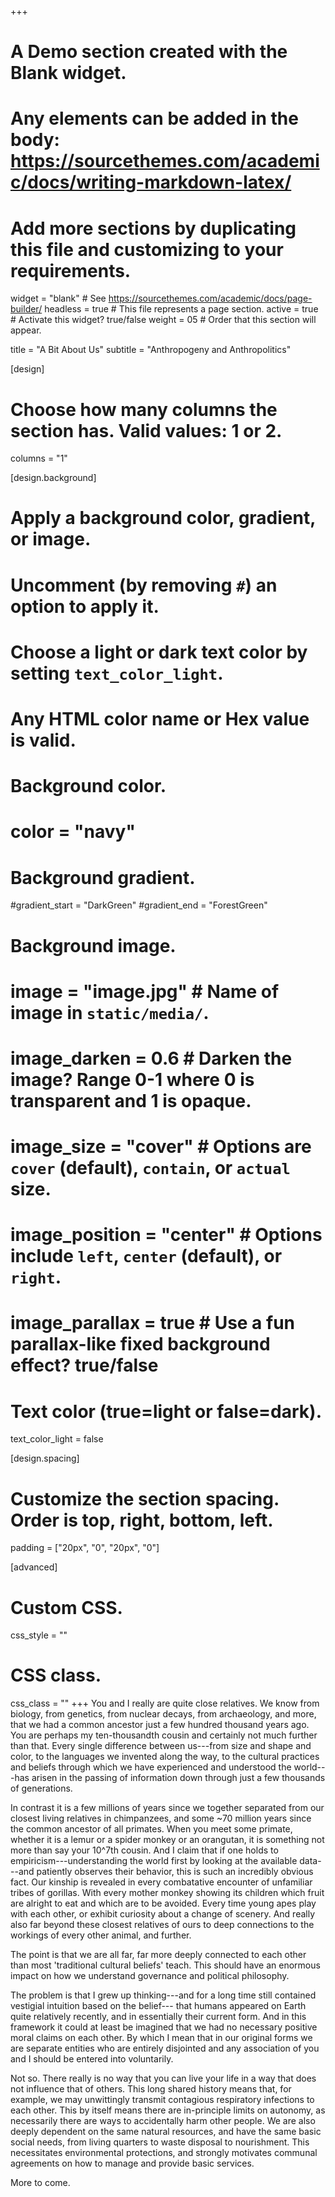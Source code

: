 +++
# A Demo section created with the Blank widget.
# Any elements can be added in the body: https://sourcethemes.com/academic/docs/writing-markdown-latex/
# Add more sections by duplicating this file and customizing to your requirements.

widget = "blank"  # See https://sourcethemes.com/academic/docs/page-builder/
headless = true  # This file represents a page section.
active = true  # Activate this widget? true/false
weight = 05  # Order that this section will appear.

title = "A Bit About Us"
subtitle = "Anthropogeny and Anthropolitics"

[design]
  # Choose how many columns the section has. Valid values: 1 or 2.
  columns = "1"

[design.background]
  # Apply a background color, gradient, or image.
  #   Uncomment (by removing `#`) an option to apply it.
  #   Choose a light or dark text color by setting `text_color_light`.
  #   Any HTML color name or Hex value is valid.

  # Background color.
  # color = "navy"

  # Background gradient.
  #gradient_start = "DarkGreen"
  #gradient_end = "ForestGreen"

  # Background image.
  # image = "image.jpg"  # Name of image in `static/media/`.
  # image_darken = 0.6  # Darken the image? Range 0-1 where 0 is transparent and 1 is opaque.
  # image_size = "cover"  #  Options are `cover` (default), `contain`, or `actual` size.
  # image_position = "center"  # Options include `left`, `center` (default), or `right`.
  # image_parallax = true  # Use a fun parallax-like fixed background effect? true/false

  # Text color (true=light or false=dark).
  text_color_light = false

[design.spacing]
  # Customize the section spacing. Order is top, right, bottom, left.
  padding = ["20px", "0", "20px", "0"]

[advanced]
 # Custom CSS.
 css_style = ""

 # CSS class. 
 css_class = ""
+++
You and I really are quite close relatives. 
We know from biology, from genetics, from nuclear decays, from archaeology, and more, that we had a common ancestor just a few hundred thousand years ago. 
You are perhaps my ten-thousandth cousin and certainly not much further than that. 
Every single difference between us---from size and shape and color, to the languages we invented along the way, 
to the cultural practices and beliefs through which we have experienced and understood the world---has arisen in the passing of information 
down through just a few thousands of generations.

In contrast it is a few millions of years since we together separated from our closest living relatives in chimpanzees, 
and some ~70 million years since the common ancestor of all primates. 
When you meet some primate, whether it is a lemur or a spider monkey or an orangutan, it is something not more than say your 10^7th cousin.
And I claim that if one holds to empiricism---understanding the world first by looking at the available data---and patiently observes their behavior, 
this is such an incredibly obvious fact.
Our kinship is revealed in every combatative encounter of unfamiliar tribes of gorillas. 
With every mother monkey showing its children which fruit are alright to eat and which are to be avoided.
Every time young apes play with each other, or exhibit curiosity about a change of scenery.
And really also far beyond these closest relatives of ours to deep connections to the workings of every other animal, and further.

The point is that we are all far, far more deeply connected to each other than most 'traditional cultural beliefs' teach.
This should have an enormous impact on how we understand governance and political philosophy. 

The problem is that I grew up thinking---and for a long time still contained vestigial intuition based on the belief---
that humans appeared on Earth quite relatively recently, and in essentially their current form.
And in this framework it could at least be imagined that we had no necessary positive moral claims on each other.
By which I mean that in our original forms we are separate entities who are entirely disjointed and any association of you and I should be entered into voluntarily.
 
Not so. There really is no way that you can live your life in a way that does not influence that of others.
This long shared history means that, for example, we may unwittingly transmit contagious respiratory infections to each other. 
This by itself means there are in-principle limits on autonomy, as necessarily there are ways to accidentally harm other people.
We are also deeply dependent on the same natural resources, and have the same basic social needs, from living quarters to waste disposal to nourishment.
This necessitates environmental protections, and strongly motivates communal agreements on how to manage and provide basic services.

More to come.

